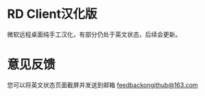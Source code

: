 # RD Client汉化版
微软远程桌面纯手工汉化，有部分仍处于英文状态，后续会更新。<br>
# 意见反馈
您可以将英文状态页面截屏并发送到邮箱 feedbackongithub@163.com
